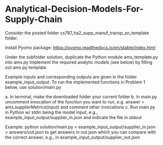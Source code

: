 # Analytical-Decision-Models-For-Supply-Chain

Consider the posted folder cs787_ha2_supp_manuf_transp_sn_template folder. 

Install Pyomo package:
https://pyomo.readthedocs.io/en/stable/index.html

Under the subfolder solution, duplicate the Python module ams_template.py into ams.py
Implement the required analytic models (see below) by filling out ams.py template.

Example inputs and corresponding outputs are given in the folder example_input_output. To run the implemented functions in Problem 1 below, use solution/main.py

a. In terminal, make the downloaded folder your current folder
b. In main.py uncomment invocation of the function you want to run, e.g. answer = ams.supplierMetrics(input) and comment other invocations
c. Run main.py in Python w/ stdin being the model input, e.g., example_input_output/supplier_in.json and indicate the file in stdout

Example: python solution/main.py < example_input_output/supplier_in.json > answers/out.json
to get answers in out.json which you can compare with the correct answer, e.g., in example_input_output/supplier_out.json
